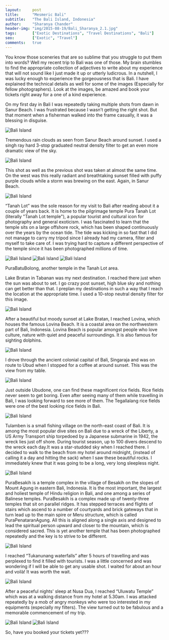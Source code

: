 ```yaml
---
layout:     post
title:      "Mesmeric Bali"
subtitle:   "The Bali Island, Indonesia"
author:     "Sharanya Chander"
header-img: "img/2015-08-19/Bali_Sharanya_2.1.jpg"
tags:		["Exotic Destinations", "Travel Destinations", "Bali"]
seo:		["Exotic", "Travel"]
comments:   true
---
```



<p>You know those sceneries that are so sublime that you struggle to put them into words? Well my recent trip to Bali was one of those.  My brain stumbles to find the appropriate collection of adjectives to write about my experience that will not sound like I just made it up or utterly ludicrous. In a nutshell, I was lucky enough to experience the gorgeousness that is Bali. I have explained the technical details as well for some of the images (Especially for fellow photographers). Look at the images, be amazed and book your tickets right away for a one of a kind experience. </p>

<p>On my first day in Bali I was repeatedly taking multiple shots from dawn in Sanur Beach. I was frustrated because I wasn’t getting the right shot. But that moment when a fisherman walked into the frame casually, it was a blessing in disguise.</p>

<img src="{{ site.baseurl}}/img/2015-08-19/Bali_Sharanya_1.1.jpg" alt="Bali Island">

<p>Tremendous rain clouds as seen from Sanur Beach around sunset. I used a singh ray hard 3-stop graduated neutral density filter to get an even more dramatic view of the sky.</p>

<img src="{{ site.baseurl}}/img/2015-08-19/Bali_Sharanya_1.2.jpg" alt="Bali Island">

<p>This shot as well as the previous shot was taken at almost the same time. On the west was this really radiant and breathtaking sunset filled with puffy purple clouds while a storm was brewing on the east. Again, in Sanur Beach.</p>

<img src="{{ site.baseurl}}/img/2015-08-19/Bali_Sharanya_1.3.jpg" alt="Bali Island">

<p>“Tanah Lot” was the sole reason for my visit to Bali after reading about it a couple of years back. It is home to the pilgrimage temple Pura Tanah Lot (literally "Tanah Lot temple"), a popular tourist and cultural icon for photography and general exoticism. I was fascinated to learn that the temple sits on a large offshore rock, which has been shaped continuously over the years by the ocean tide. The tide was kicking in so fast that I did not manage to carry my tripod since I already had my camera, filter and myself to take care of.  I was trying hard to capture a different perspective of the temple since it has been photographed millions of time.</p>

<img src="{{ site.baseurl}}/img/2015-08-19/Bali_Sharanya_2.1.jpg" alt="Bali Island">
<img src="{{ site.baseurl}}/img/2015-08-19/Bali_Sharanya_2.2.jpg" alt="Bali Island">
<img src="{{ site.baseurl}}/img/2015-08-19/Bali_Sharanya_2.3.jpg" alt="Bali Island">
<p>PuraBatuBolong, another temple in the Tanah Lot area.</p>

<p>Lake Bratan in Tabanan was my next destination. I reached there just when the sun was about to set. I go crazy post sunset, high blue sky and nothing can get better than that. I preplan my destinations in such a way that I reach the location at the appropriate time. I used a 10-stop neutral density filter for this image.</p>

<img src="{{ site.baseurl}}/img/2015-08-19/Bali_Sharanya_2.4.jpg" alt="Bali Island">

<p>After a beautiful but moody sunset at Lake Bratan, I reached Lovina, which houses the famous Lovina Beach. It is a coastal area on the northwestern part of Bali, Indonesia. Lovina Beach is popular amongst people who love culture, nature with quiet and peaceful surroundings. It is also famous for sighting dolphins.</p>

<img src="{{ site.baseurl}}/img/2015-08-19/Bali_Sharanya_3.1.jpg" alt="Bali Island">

<p>I drove through the ancient colonial capital of Bali, Singaraja and was on route to Ubud when I stopped for a coffee at around sunset. This was the view from my table.</p> 

<img src="{{ site.baseurl}}/img/2015-08-19/Bali_Sharanya_3.2.jpg" alt="Bali Island">

<p>Just outside Ubudone, one can find these magnificent rice fields. Rice fields never seem to get boring. Even after seeing many of them while travelling in Bali, I was looking forward to see more of them. The Tegallalang rice fields were one of the best looking rice fields in Bali.</p>

<img src="{{ site.baseurl}}/img/2015-08-19/Bali_Sharanya_3.3.jpg" alt="Bali Island">

<p>Tulamben is a small fishing village on the north-east coast of Bali. It is among the most popular dive sites on Bali due to a wreck of the Liberty, a US Army Transport ship torpedoed by a Japanese submarine in 1942, the wreck lies just off shore. During tourist season, up to 100 divers descend to the wreck each day.It was a star-studded sky when I reached there. I decided to walk to the beach from my hotel around midnight, (instead of calling it a day and hitting the sack) when I saw these beautiful rocks. I immediately knew that it was going to be a long, very long sleepless night.</p>

<img src="{{ site.baseurl}}/img/2015-08-19/Bali_Sharanya_3.4.jpg" alt="Bali Island">


<p>PuraBesakih is a temple complex in the village of Besakih on the slopes of Mount Agung in eastern Bali, Indonesia. It is the most important, the largest and holiest temple of Hindu religion in Bali, and one among a series of Balinese temples. PuraBesakih is a complex made up of twenty-three temples that sit on parallel ridges. It has stepped terraces and flights of stairs which ascend to a number of courtyards and brick gateways that in turn lead up to the main spire or Meru structure, which is called PuraPenataranAgung. All this is aligned along a single axis and designed to lead the spiritual person upward and closer to the mountain, which is considered sacred. This is yet another temple that has been photographed repeatedly and the key is to strive to be different.</p>

<img src="{{ site.baseurl}}/img/2015-08-19/Bali_Sharanya_4.1.jpg" alt="Bali Island">

<p>I reached “Tukanunang waterfalls” after 5 hours of travelling and was perplexed to find it filled with tourists. I was a little concerned and was wondering if I will be able to get any usable shot. I waited for about an hour and voilà! It was worth the wait.</p> 	

<img src="{{ site.baseurl}}/img/2015-08-19/Bali_Sharanya_5.1.jpg" alt="Bali Island">

<p>After a peaceful nights' sleep at Nusa Dua, I reached “Uluwatu Temple” which was at a walking distance from my hotel at 5.30am. I was attacked repeatedly by a mob of angry monkeys who were too interested in my equipments (especially my filters). The view turned out to be fabulous and a memorable commencement of my trip.</p>

<img src="{{ site.baseurl}}/img/2015-08-19/Bali_Sharanya_6.1.jpg" alt="Bali Island">
<img src="{{ site.baseurl}}/img/2015-08-19/Bali_Sharanya_6.2.jpg" alt="Bali Island">

<p>So, have you booked your tickets yet???</p>


